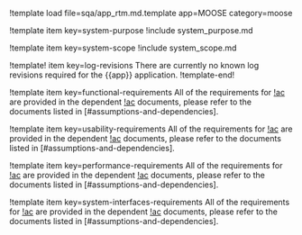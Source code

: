 !template load file=sqa/app_rtm.md.template app=MOOSE category=moose

!template item key=system-purpose
!include system_purpose.md

!template item key=system-scope
!include system_scope.md

!template! item key=log-revisions
There are currently no known log revisions required for the {{app}} application.
!template-end!

!template item key=functional-requirements
All of the requirements for [!ac](MOOSE) are provided in the dependent [!ac](RTM) documents, please
refer to the documents listed in [#assumptions-and-dependencies].

!template item key=usability-requirements
All of the requirements for [!ac](MOOSE) are provided in the dependent [!ac](RTM) documents, please
refer to the documents listed in [#assumptions-and-dependencies].

!template item key=performance-requirements
All of the requirements for [!ac](MOOSE) are provided in the dependent [!ac](RTM) documents, please
refer to the documents listed in [#assumptions-and-dependencies].

!template item key=system-interfaces-requirements
All of the requirements for [!ac](MOOSE) are provided in the dependent [!ac](RTM) documents, please
refer to the documents listed in [#assumptions-and-dependencies].
